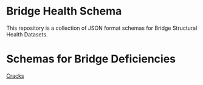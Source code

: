 # Bridge Health Schema

This repository is a collection of JSON format schemas for Bridge Structural Health Datasets. 

# Schemas for Bridge Deficiencies 

[Cracks](http://lbovet.github.io/docson/#https://bridgingbigdata.github.io/bridgehealthschema/schema/crack.schema.json)
